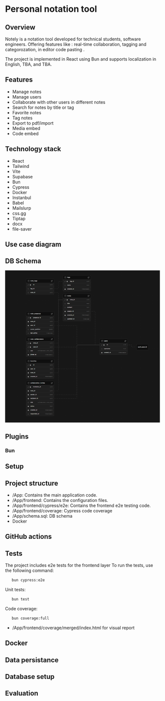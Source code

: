 # Personal notation tool

## Overview
Notely is a notation tool developed for technical students, software engineers. Offering features like : real-time collaboration, tagging and categorozation, in editor code pasting .

The project is implemented in React using Bun and supports localization in English, TBA, and TBA.
## Features
- Manage notes
- Manage users
- Collaborate with other users in different notes
- Search for notes by title or tag
- Favorite notes
- Tag notes 
- Export to pdf/import
- Media embed
- Code embed

## Technology stack
- React
- Tailwind
- Vite
- Supabase
- Bun
- Cypress
- Docker
- Instanbul
- Babel
- Mailslurp
- css.gg
- Tiptap
- docx
- file-saver

## Use case diagram

## DB Schema
![alt text](/resources/image.png)
## Plugins

### Bun

## Setup

## Project structure
- /App: Contains the main application code.
- /App/frontend: Contains the configuration files.
- /App/frontend/cypress/e2e: Contains the frontend e2e testing code.
- /App/frontend/coverage: Cypress code coverage
- /App/schema.sql: DB schema
- Docker

## GitHub actions

## Tests
The project includes e2e tests for the frontend layer To run the tests, use the following command:
   ```sh
      bun cypress:e2e
```
Unit tests:
   ```sh
      bun test
```
Code coverage:
   ```sh
      bun coverage:full
```
- /App/frontend/coverage/merged/index.html for visual report

## Docker

## Data persistance

## Database setup

## Evaluation

